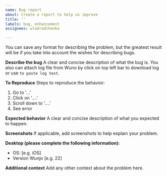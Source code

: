 ```yaml
---
name: Bug report
about: Create a report to help us improve
title: ''
labels: bug, enhancement
assignees: wladradchenko

---
```


You can save any format for describing the problem, but the greatest result will be if you take into account the wishes for describing bugs.

**Describe the bug**
A clear and concise description of what the bug is. You also can attach log file from Wuno by click on top left bar to download log or use ```to paste log text```.

**To Reproduce**
Steps to reproduce the behavior:
1. Go to '...'
2. Click on '....'
3. Scroll down to '....'
4. See error

**Expected behavior**
A clear and concise description of what you expected to happen.

**Screenshots**
If applicable, add screenshots to help explain your problem.

**Desktop (please complete the following information):**
 - OS: [e.g. iOS]
 - Version Wunjo [e.g. 22]

**Additional context**
Add any other context about the problem here.

